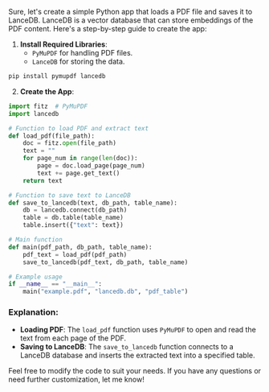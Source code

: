 Sure, let's create a simple Python app that loads a PDF file and saves it to LanceDB. LanceDB is a vector database that can store embeddings of the PDF content. Here's a step-by-step guide to create the app:

1. **Install Required Libraries**:
   - `PyMuPDF` for handling PDF files.
   - `LanceDB` for storing the data.

```bash
pip install pymupdf lancedb
```

2. **Create the App**:

```python
import fitz  # PyMuPDF
import lancedb

# Function to load PDF and extract text
def load_pdf(file_path):
    doc = fitz.open(file_path)
    text = ""
    for page_num in range(len(doc)):
        page = doc.load_page(page_num)
        text += page.get_text()
    return text

# Function to save text to LanceDB
def save_to_lancedb(text, db_path, table_name):
    db = lancedb.connect(db_path)
    table = db.table(table_name)
    table.insert({"text": text})

# Main function
def main(pdf_path, db_path, table_name):
    pdf_text = load_pdf(pdf_path)
    save_to_lancedb(pdf_text, db_path, table_name)

# Example usage
if __name__ == "__main__":
    main("example.pdf", "lancedb.db", "pdf_table")
```

### Explanation:
- **Loading PDF**: The `load_pdf` function uses `PyMuPDF` to open and read the text from each page of the PDF.
- **Saving to LanceDB**: The `save_to_lancedb` function connects to a LanceDB database and inserts the extracted text into a specified table.

Feel free to modify the code to suit your needs. If you have any questions or need further customization, let me know!